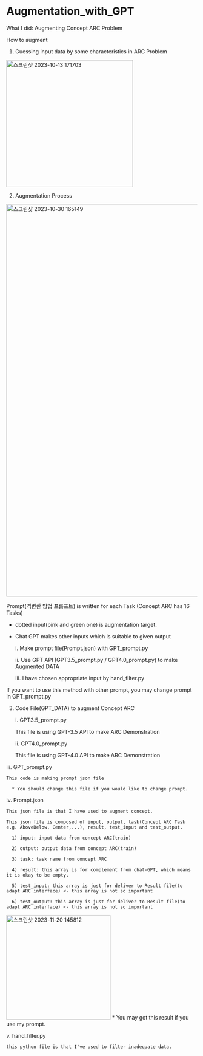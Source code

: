 # Augmentation_with_GPT

What I did: Augmenting Concept ARC Problem

How to augment
1. Guessing input data by some characteristics in ARC Problem

<img width="334" alt="스크린샷 2023-10-13 171703" src="https://github.com/GIST-DSLab/Augmentation_with_GPT/assets/126467193/4f312bd3-0cec-4331-a0ee-9751b13805d0">

2. Augmentation Process

<img width="1033" alt="스크린샷 2023-10-30 165149" src="https://github.com/GIST-DSLab/Augmentation_with_GPT/assets/126467193/6869b0cb-2777-419b-80b4-2d7480276b75">

Prompt(역변환 방법 프롬프트) is written for each Task (Concept ARC has 16 Tasks)

* dotted input(pink and green one) is augmentation target.
* Chat GPT makes other inputs which is suitable to given output

  i. Make prompt file(Prompt.json) with GPT_prompt.py
  
  ii. Use GPT API (GPT3.5_prompt.py / GPT4.0_prompt.py) to make Augmented DATA
  
  iii. I have chosen appropriate input by hand_filter.py


If you want to use this method with other prompt, you may change prompt in GPT_prompt.py

3. Code File(GPT_DATA) to augment Concept ARC

   i. GPT3.5_prompt.py

     This file is using GPT-3.5 API to make ARC Demonstration

   ii. GPT4.0_prompt.py

     This file is using GPT-4.0 API to make ARC Demonstration

  iii. GPT_prompt.py

    This code is making prompt json file

      * You should change this file if you would like to change prompt.

  iv. Prompt.json

    This json file is that I have used to augment concept.

    This json file is composed of input, output, task(Concept ARC Task e.g. AboveBelow, Center,...), result, test_input and test_output.

      1) input: input data from concept ARC(train)
        
      2) output: output data from concept ARC(train)

      3) task: task name from concept ARC

      4) result: this array is for complement from chat-GPT, which means it is okay to be empty.

      5) test_input: this array is just for deliver to Result file(to adapt ARC interface) <- this array is not so important

      6) test_output: this array is just for deliver to Result file(to adapt ARC interface) <- this array is not so important
      
<img width="275" alt="스크린샷 2023-11-20 145812" src="https://github.com/GIST-DSLab/Augmentation_with_GPT/assets/126467193/e61b6abd-4244-460a-b5b7-c18722d26ee8">
      * You may got this result if you use my prompt.
      
  v. hand_filter.py

    this python file is that I've used to filter inadequate data.
